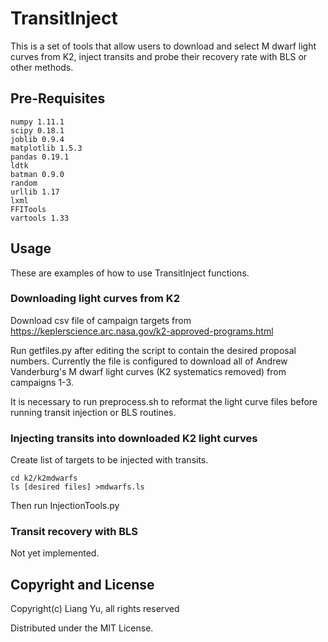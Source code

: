 # TransitInject

This is a set of tools that allow users to download and select M dwarf light curves from K2, inject transits and probe their recovery rate with BLS or other methods.

## Pre-Requisites
    numpy 1.11.1 
    scipy 0.18.1
    joblib 0.9.4
    matplotlib 1.5.3
    pandas 0.19.1
    ldtk
    batman 0.9.0
    random
    urllib 1.17
    lxml
    FFITools
    vartools 1.33


## Usage

These are examples of how to use TransitInject functions.

### Downloading light curves from K2
Download csv file of campaign targets from https://keplerscience.arc.nasa.gov/k2-approved-programs.html

Run getfiles.py after editing the script to contain the desired proposal numbers. Currently the file is configured to download all of Andrew Vanderburg's M dwarf light curves (K2 systematics removed) from campaigns 1-3.

It is necessary to run preprocess.sh to reformat the light curve files before running transit injection or BLS routines.

### Injecting transits into downloaded K2 light curves
Create list of targets to be injected with transits.
    
    cd k2/k2mdwarfs
    ls [desired files] >mdwarfs.ls

Then run InjectionTools.py

### Transit recovery with BLS
Not yet implemented.

## Copyright and License

Copyright(c) Liang Yu, all rights reserved

Distributed under the MIT License.